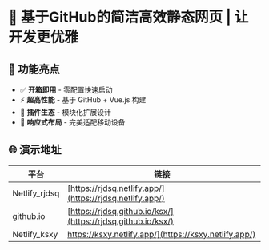 # 🌟 基于GitHub的简洁高效静态网页 | 让开发更优雅  

## 🚀 功能亮点  
- ✅ **开箱即用** - 零配置快速启动  
- ⚡ **超高性能** - 基于 GitHub + Vue.js 构建  
- 🔌 **插件生态** - 模块化扩展设计  
- 📱 **响应式布局** - 完美适配移动设备  


## 🌐 演示地址  
| 平台       | 链接                          |  
|------------|-----------------------------|  
| Netlify_rjdsq    | [https://rjdsq.netlify.app/](https://rjdsq.netlify.app/)   |  
| github.io    | [https://rjdsq.github.io/ksx/](https://rjdsq.github.io/ksx/)   |
| Netlify_ksxy    | https://ksxy.netlify.app/](https://ksxy.netlify.app/)   |  

